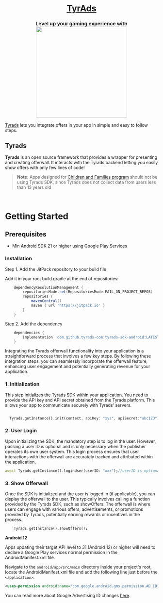 <h1 align="center">
<a href="https://tyrads.com/">TyrAds</a>
</h1>
<h3 align="center">Level up your gaming experience with
  <div style="text-align: center;">
      <img src="https://tyrrewards.com/wp-content/uploads/2023/03/logo4.png" width="300">
  </div>
  </h3>


[Tyrads](https://tyrads.com/) lets you integrate offers in your app in simple and easy to follow steps.

## Tyrads

**Tyrads** is an open source framework that provides a wrapper for presenting and creating offerwall. It interacts with the Tyrads backend letting you easily show offers with only few lines of code!


> **Note:** Apps designed for [Children and Families program](https://play.google.com/about/families/ads-monetization/) should not be using Tyrads SDK, since Tyrads does not collect data from users less than 13 years old


<br/>

# Getting Started


## Prerequisites

- Min Android SDK 21 or higher using Google Play Services



### Installation

Step 1. Add the JitPack repository to your build file

Add it in your root build.gradle at the end of repositories:


~~~ gradle
	dependencyResolutionManagement {
		repositoriesMode.set(RepositoriesMode.FAIL_ON_PROJECT_REPOS)
		repositories {
			mavenCentral()
			maven { url 'https://jitpack.io' }
		}
	}

~~~


Step 2. Add the dependency

~~~ gradle
	dependencies {
		implementation 'com.github.tyrads-com:tyrads-sdk-android:LATEST_VERSION'// replace LATEST_VERSION with 0.0.1 or the latest stable version
	}
~~~

Integrating the Tyrads offerwall functionality into your application is a straightforward process that involves a few key steps. By following these integration steps, you can seamlessly incorporate the offerwall feature, enhancing user engagement and potentially generating revenue for your application.

### 1. Initialization

This step initializes the Tyrads SDK within your application. You need to provide the API key and API secret obtained from the Tyrads platform. This allows your app to communicate securely with Tyrads' servers.

~~~ dart

  Tyrads.getInstance().init(context, apiKey: "xyz", apiSecret:"abc123");
~~~

### 2. User Login

Upon initializing the SDK, the mandatory step is to log in the user. However, passing a user ID is optional and is only necessary when the publisher operates its own user system. This login process ensures that user interactions with the offerwall are accurately tracked and attributed within the application.

~~~dart
await Tyrads.getInstance().loginUser(userID: "xxx");//userID is optional 
~~~

### 3. Show Offerwall

Once the SDK is initialized and the user is logged in (if applicable), you can display the offerwall to the user. This typically involves calling a function provided by the Tyrads SDK, such as showOffers. The offerwall is where users can engage with various offers, advertisements, or promotions provided by Tyrads, potentially earning rewards or incentives in the process.


~~~ dart
    Tyrads.getInstance().showOffers();
~~~

 

**Android 12**

Apps updating their target API level to 31 (Android 12) or higher will need to declare a Google Play services normal permission in the AndroidManifest.xml file.

Navigate to the `android/app/src/main` directory inside your project's root, locate the AndroidManifest.xml file and add the following line just before the `<application>`.

~~~xml
<uses-permission android:name="com.google.android.gms.permission.AD_ID" />
~~~

You can read more about Google Advertising ID changes [here](https://support.google.com/googleplay/android-developer/answer/6048248).

<br/>
